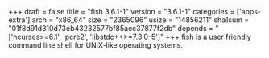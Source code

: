 +++
draft = false
title = "fish 3.6.1-1"
version = "3.6.1-1"
categories = ['apps-extra']
arch = "x86_64"
size = "2365096"
usize = "14856211"
sha1sum = "01f8d91d310d73eb43232577bf85aec37877f2db"
depends = "['ncurses>=6.1', 'pcre2', 'libstdc++>=7.3.0-5']"
+++
fish is a user friendly command line shell for UNIX-like operating systems.